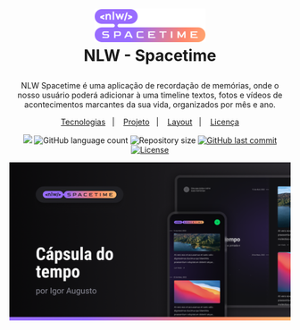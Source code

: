 <h1 align="center">
  <a href="https://github.com/IgorAugust0/NLW-Spacetime"><img src="assets/logo.svg" alt="Markdownify" width="200"></a>
  <br>
  NLW - Spacetime
</h1>

<p align="center" style="margin-top: 2em;">
</p>

 <p align="center">
NLW Spacetime é uma aplicação de recordação de memórias, onde o nosso usuário poderá adicionar à uma timeline textos, fotos e vídeos de acontecimentos marcantes da sua vida, organizados por mês e ano.
</p>

<p align="center">
  <a href="#-tecnologias">Tecnologias</a>&nbsp;&nbsp;&nbsp;|&nbsp;&nbsp;&nbsp;
  <a href="#-projeto">Projeto</a>&nbsp;&nbsp;&nbsp;|&nbsp;&nbsp;&nbsp;
  <a href="#-layout">Layout</a>&nbsp;&nbsp;&nbsp;|&nbsp;&nbsp;&nbsp;
  <a href="#memo-licença">Licença</a>
</p>

<p align="center">
  <img src="https://img.shields.io/badge/made%20by-Igor%20Augusto-8348EE?style=flat-square">
  <img alt="GitHub language count" src="https://img.shields.io/github/languages/count/igoraugust0/ppi?color=8348EE&style=flat-square">
  <img alt="Repository size" src="https://img.shields.io/github/repo-size/igoraugust0/ppi?color=8348EE&style=flat-square">
  <a href="https://github.com/IgorAugust0/PPI/commits/main/">
    <img alt="GitHub last commit" src="https://img.shields.io/github/last-commit/igoraugust0/ppi?color=8348EE&style=flat-square">
  </a>
  <a href="https://opensource.org/licenses/MIT">
    <img alt="License" src="https://img.shields.io/badge/license-MIT-8348EE?style=flat-square">
  </a>
</p>

![cover](assets/cover.png)
